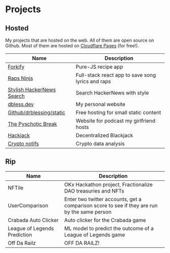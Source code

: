 # Projects

## Hosted

My projects that are hosted on the web. All of them are open source on Github. Most of them are hosted on [Cloudflare Pages](https://pages.cloudflare.com/) (for free!).

| Name                                                               | Description                                       |
| ------------------------------------------------------------------ | ------------------------------------------------- |
| [Forkify](https://forkify.pages.dev/)                              | Pure-JS recipe app                                |
| [Raps Ninjs](https://supa-vacation-nu.vercel.app/)                 | Full-stack react app to save song lyrics and raps |
| [Stylish HackerNews Search](https://hacker-news-search.pages.dev/) | Search HackerNews with style                      |
| [dbless.dev](https://www.dbless.dev/)                              | My personal website                               |
| [Github/drblessing/static](https://github.com/drblessing/static)   | Free hosting for small static content             |
| [The Pyschotic Break](https://the-psychotic-break.vercel.app/)     | Website for podcast my girlfriend hosts           |
| [Hackjack](https://hackjack.money)                                 | Decentralized Blackjack                           |
| [Crypto notifs](https://cryptocurrency-notifications.pages.dev/)   | Crypto data analysis                              |

## Rip

| Name                         | Description                                                                                  |
| ---------------------------- | -------------------------------------------------------------------------------------------- |
| NFTile                       | OKx Hackathon project, Fractionalize DAO treasuries and NFTs                                 |
| UserComparison               | Enter two twitter accounts, get a comparison score to see if they are run by the same person |
| Crabada Auto Clicker         | Auto clicker for the Crabada game                                                            |
| League of Legends Prediction | ML model to predict the outcome of a League of Legends game                                  |
| Off Da Railz                 | OFF DA RAILZ!                                                                                |
